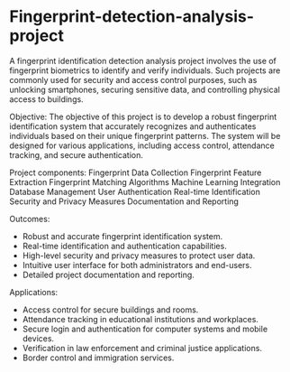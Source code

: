# Fingerprint-detection-analysis-project

A fingerprint identification detection analysis project involves the use of fingerprint biometrics to identify and verify individuals. Such projects are commonly used for security 
and access control purposes, such as unlocking smartphones, securing sensitive data, and controlling physical access to buildings. 

Objective:
The objective of this project is to develop a robust fingerprint identification system that accurately recognizes and authenticates individuals based on their unique fingerprint patterns. 
The system will be designed for various applications, including access control, attendance tracking, and secure authentication.

Project components:
Fingerprint Data Collection
Fingerprint Feature Extraction
Fingerprint Matching Algorithms
Machine Learning Integration
Database Management
User Authentication
Real-time Identification
Security and Privacy Measures
Documentation and Reporting

Outcomes:
- Robust and accurate fingerprint identification system.
- Real-time identification and authentication capabilities.
- High-level security and privacy measures to protect user data.
- Intuitive user interface for both administrators and end-users.
- Detailed project documentation and reporting.

Applications:
- Access control for secure buildings and rooms.
- Attendance tracking in educational institutions and workplaces.
- Secure login and authentication for computer systems and mobile devices.
- Verification in law enforcement and criminal justice applications.
- Border control and immigration services.



